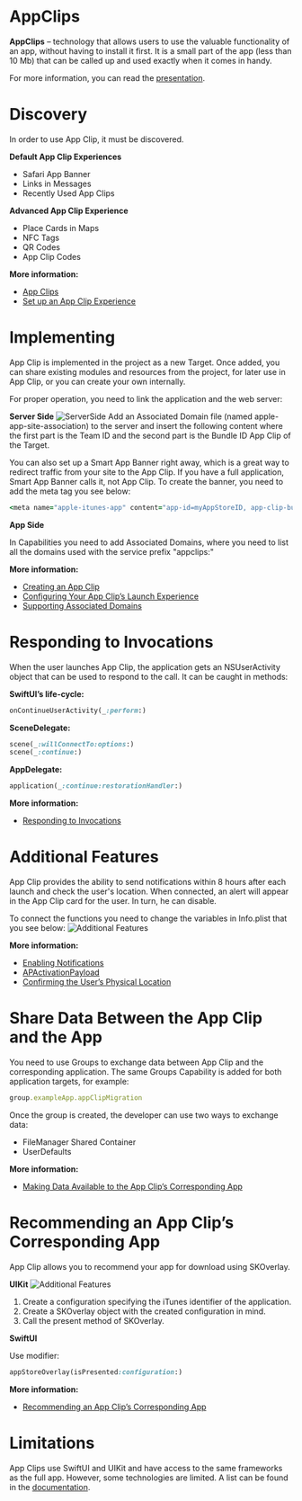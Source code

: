 # AppClips
**AppClips** – technology that allows users to use the valuable functionality of an app, without having to install it first. It is a small part of the app (less than 10 Mb) that can be called up and used exactly when it comes in handy.

For more information, you can read the [presentation](https://drive.google.com/file/d/1gDve6U5wsDtA8voAgUDaALYzpa0-MtbD/view?usp=sharing).

# Discovery
In order to use App Clip, it must be discovered.

**Default App Clip Experiences**
* Safari App Banner
* Links in Messages
* Recently Used App Clips

**Advanced App Clip Experience**
* Place Cards in Maps
* NFC Tags
* QR Codes
* App Clip Codes

**More information:**
* [App Clips](https://developer.apple.com/app-clips/)
* [Set up an App Clip Experience](https://help.apple.com/app-store-connect/#/dev5b665db74)

# Implementing
App Clip is implemented in the project as a new Target. Once added, you can share existing modules and resources from the project, for later use in App Clip, or you can create your own internally.

For proper operation, you need to link the application and the web server:

**Server Side**
![ServerSide](https://user-images.githubusercontent.com/67891065/103509029-e034f900-4e6a-11eb-9879-7aae1e87fed9.png)
Add an Associated Domain file (named apple-app-site-association) to the server and insert the following content where the first part is the Team ID and the second part is the Bundle ID App Clip of the Target.

You can also set up a Smart App Banner right away, which is a great way to redirect traffic from your site to the App Clip. If you have a full application, Smart App Banner calls it, not App Clip. To create the banner, you need to add the meta tag you see below:

```Ruby
<meta name="apple-itunes-app" content="app-id=myAppStoreID, app-clip-bundle-id=appClipBundleID, affiliate-data=myAffiliateData, app-argument=myAppArgument">
```

**App Side**

In Capabilities you need to add Associated Domains, where you need to list all the domains used with the service prefix "appclips:"

**More information:**
* [Creating an App Clip](https://developer.apple.com/documentation/app_clips/creating_an_app_clip_with_xcode)
* [Configuring Your App Clip’s Launch Experience](https://developer.apple.com/documentation/app_clips/configuring_your_app_clip_s_launch_experience)
* [Supporting Associated Domains](https://developer.apple.com/documentation/safariservices/supporting_associated_domains)

# Responding to Invocations
When the user launches App Clip, the application gets an NSUserActivity object that can be used to respond to the call. It can be caught in methods:

**SwiftUI’s life-cycle:**
```Ruby
onContinueUserActivity(_:perform:)
```

**SceneDelegate:**
```Ruby
scene(_:willConnectTo:options:)
scene(_:continue:)
```

**AppDelegate:**
```Ruby
application(_:continue:restorationHandler:)
```
**More information:**
* [Responding to Invocations](https://developer.apple.com/documentation/app_clips/responding_to_invocations)

# Additional Features
App Clip provides the ability to send notifications within 8 hours after each launch and check the user's location. When connected, an alert will appear in the App Clip card for the user. In turn, he can disable.

To connect the functions you need to change the variables in Info.plist that you see below:
![Additional Features](https://docs-assets.developer.apple.com/published/bd0a13fc90/rendered2x-1595291483.png)

**More information:**
* [Enabling Notifications](https://developer.apple.com/documentation/app_clips/enabling_notifications_in_app_clips)
* [APActivationPayload](https://developer.apple.com/documentation/app_clips/apactivationpayload)
* [Confirming the User’s Physical Location](https://developer.apple.com/documentation/app_clips/confirming_the_user_s_physical_location)

# Share Data Between the App Clip and the App
You need to use Groups to exchange data between App Clip and the corresponding application. The same Groups Capability is added for both application targets, for example:

```Ruby
group.exampleApp.appClipMigration
```
Once the group is created, the developer can use two ways to exchange data:
* FileManager Shared Container
* UserDefaults

**More information:**
* [Making Data Available to the App Clip’s Corresponding App](https://developer.apple.com/documentation/app_clips/making_data_available_to_the_app_clip_s_corresponding_app)

# Recommending an App Clip’s Corresponding App
App Clip allows you to recommend your app for download using SKOverlay.

**UIKit**
![Additional Features](https://user-images.githubusercontent.com/67891065/103511439-ba5e2300-4e6f-11eb-95e5-af54bc2ae2f2.png)
1. Create a configuration specifying the iTunes identifier of the application.
2. Create a SKOverlay object with the created configuration in mind.
3. Call the present method of SKOverlay.

**SwiftUI**

Use modifier:
```Ruby
appStoreOverlay(isPresented:configuration:)
```

**More information:**
* [Recommending an App Clip’s Corresponding App](https://developer.apple.com/documentation/app_clips/recommending_an_app_clip_s_corresponding_app)

# Limitations
App Clips use SwiftUI and UIKit and have access to the same frameworks as the full app. However, some technologies are limited. A list can be found in the [documentation](https://developer.apple.com/documentation/app_clips/choosing_the_right_functionality_for_your_app_clip).

